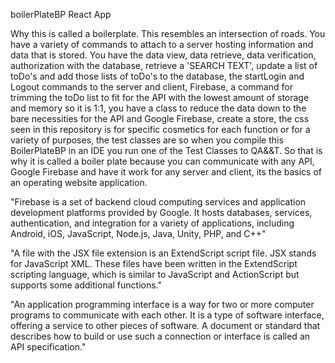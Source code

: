 boilerPlateBP React App

Why this is called a boilerplate. This resembles an intersection of roads. You have a variety of commands to attach to a server hosting information and data that is stored. You have the data view, data retrieve, data verification, authorization with the database, retrieve a 'SEARCH TEXT', update a list of toDo's and add those lists of toDo's to the database, the startLogin and Logout commands to the server and client, Firebase, a command for trimming the toDo list to fit for the API with the lowest amount of storage and memory so it is 1:1, you have a class to reduce the data down to the bare necessities for the API and Google Firebase, create a store, the css seen in this repository is for specific cosmetics for each function or for a variety of purposes, the test classes are so when you compile this BoilerPlateBP in an IDE you run one of the Test Classes to QA&&T. So that is why it is called a boiler plate because you can communicate with any API, Google Firebase and have it work for any server and client, its the basics of an operating website application.

"Firebase is a set of backend cloud computing services and application development platforms provided by Google. It hosts databases, services, authentication, and integration for a variety of applications, including Android, iOS, JavaScript, Node.js, Java, Unity, PHP, and C++"

"A file with the JSX file extension is an ExtendScript script file. JSX stands for JavaScript XML. These files have been written in the ExtendScript scripting language, which is similar to JavaScript and ActionScript but supports some additional functions."

"An application programming interface is a way for two or more computer programs to communicate with each other. It is a type of software interface, offering a service to other pieces of software. A document or standard that describes how to build or use such a connection or interface is called an API specification."



